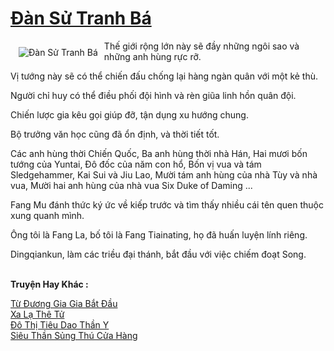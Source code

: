 <a href="https://truyentiki.com/dan-su-tranh-ba.33795/" title="Đàn Sử Tranh Bá"><h1>Đàn Sử Tranh Bá</h1></a><div style="display:table"><img align="right" style="float: left; padding: 10px;" src="https://truyentiki.com/a/img/str/src/33795.jpg" alt="Đàn Sử Tranh Bá">Thế giới rộng lớn này sẽ đầy những ngôi sao và những anh hùng rực rỡ. <p></p> Vị tướng này sẽ có thể chiến đấu chống lại hàng ngàn quân với một kẻ thù. <p></p> Người chỉ huy có thể điều phối đội hình và rèn giũa linh hồn quân đội. <p></p> Chiến lược gia kêu gọi giúp đỡ, tận dụng xu hướng chung. <p></p> Bộ trưởng văn học cũng đã ổn định, và thời tiết tốt. <p></p> Các anh hùng thời Chiến Quốc, Ba anh hùng thời nhà Hán, Hai mươi bốn tướng của Yuntai, Đô đốc của năm con hổ, Bốn vị vua và tám Sledgehammer, Kai Sui và Jiu Lao, Mười tám anh hùng của nhà Tùy và nhà vua, Mười hai anh hùng của nhà vua Six Duke of Daming ... <p></p> Fang Mu đánh thức ký ức về kiếp trước và tìm thấy nhiều cái tên quen thuộc xung quanh mình. <p></p> Ông tôi là Fang La, bố tôi là Fang Tiainating, họ đã huấn luyện lính riêng. <p></p> Dingqiankun, làm các triều đại thánh, bắt đầu với việc chiếm đoạt Song.</div><p><br><b>Truyện Hay Khác :</b></p><a href="https://truyentiki.com/tu-duong-gia-gia-bat-dau.33794/" alt="Từ Đương Gia Gia Bắt Đầu">Từ Đương Gia Gia Bắt Đầu</a><br/><a href="https://github.com/nownovels/top500/tree/master/truyenhay/33925/" alt="Xa Lạ Thê Tử">Xa Lạ Thê Tử</a><br/><a href="https://github.com/nownovels/top500/tree/master/truyenhay/33528/" alt="Đô Thị Tiêu Dao Thần Y">Đô Thị Tiêu Dao Thần Y</a><br/><a href="https://github.com/nownovels/top500/tree/master/truyenhay/33760/" alt="Siêu Thần Sủng Thú Cửa Hàng">Siêu Thần Sủng Thú Cửa Hàng</a><br/>